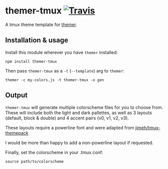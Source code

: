 # themer-tmux [![Travis](https://img.shields.io/travis/tomselvi/themer-tmux.svg)](https://travis-ci.org/tomselvi/themer-tmux)

A tmux theme template for [themer](https://github.com/mjswensen/themer).

## Installation & usage

Install this module wherever you have `themer` installed:

    npm install themer-tmux

Then pass `themer-tmux` as a `-t` (`--template`) arg to `themer`:

    themer -c my-colors.js -t themer-tmux -o gen

## Output

`themer-tmux` will generate multiple colorscheme files for you to choose from. These will include both the light and
dark pallettes, as well as 3 layouts (default, block & double) and 4 accent pairs (v0, v1, v2, v3).

These layouts require a powerline font and were adapted from [jimeh/tmux-themepack](https://github.com/jimeh/tmux-themepack)

I would be more than happy to add a non-powerline layout if requested.

Finally, set the colorscheme in your .tmux.conf:

    source path/to/colorscheme
